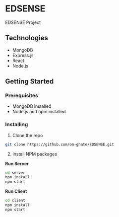# EDSENSE

EDSENSE Project

## Technologies

- MongoDB
- Express.js
- React
- Node.js

## Getting Started

### Prerequisites

- MongoDB installed
- Node.js and npm installed

### Installing

1. Clone the repo

```sh
git clone https://github.com/om-ghate/EDSENSE.git
```
2. Install NPM packages

  **Run Server**
```sh
cd server
npm install
npm start
```
    
    
  **Run Client**
```sh
cd client
npm install
npm start
```
